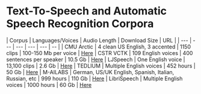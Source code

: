 # Text-To-Speech and Automatic Speech Recognition Corpora

| Corpus | Languages/Voices | Audio Length | Download Size | URL |
| --- | --- | --- | --- | --- | -- |
| CMU Arctic | 4 clean US English, 3 accented | 1150 clips | 100-150 Mb per voice | [Here](http://festvox.org/cmu_arctic/)
| CSTR VCTK | 109 English voices | 400 sentences per speaker | 10.5 Gb | [Here](http://homepages.inf.ed.ac.uk/jyamagis/page3/page58/page58.html)
| LJSpeech | One English voice | 13,100 clips | 2.6 Gb | [Here](https://keithito.com/LJ-Speech-Dataset/)
| TEDLIUM | Multiple English voices | 452 hours | 50 Gb | [Here](https://lium.univ-lemans.fr/en/ted-lium3/)
| M-AILABS | German, US/UK English, Spanish, Italian, Russian, etc | 999 hours | 110 Gb | [Here](http://www.m-ailabs.bayern/en/the-mailabs-speech-dataset/)
| LibriSpeech | Multiple English voices | 1000 hours | 60 Gb | [Here](http://www.openslr.org/12/)
